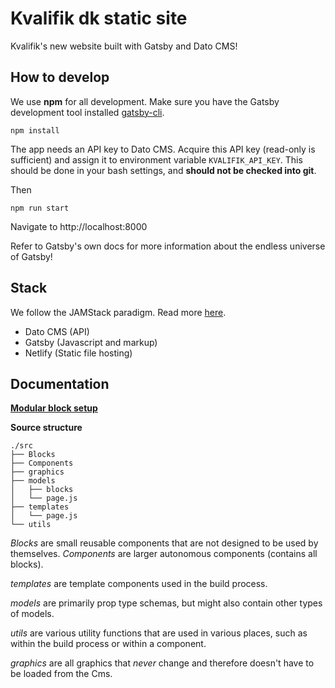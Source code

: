 # Kvalifik dk static site

Kvalifik's new website built with Gatsby and Dato CMS!

## How to develop

We use **npm** for all development. Make sure you have the Gatsby development tool installed [gatsby-cli](https://www.npmjs.com/package/gatsby-cli).

`npm install`

The app needs an API key to Dato CMS. Acquire this API key (read-only is sufficient) and assign it to environment variable `KVALIFIK_API_KEY`. This should be done in your bash settings, and **should not be checked into git**.

Then

`npm run start`

Navigate to http://localhost:8000

Refer to Gatsby's own docs for more information about the endless universe of Gatsby!

## Stack

We follow the JAMStack paradigm. Read more [here](https://jamstack.org/).

* Dato CMS (API)
* Gatsby (Javascript and markup)
* Netlify (Static file hosting)

## Documentation

[**Modular block setup**](https://github.com/Kvalifik/kvalifikdk-static/wiki/Modular-setup)

**Source structure**

```
./src
├── Blocks
├── Components
├── graphics
├── models
│   ├── blocks
│   └── page.js
├── templates
│   └── page.js
└── utils
```

*Blocks* are small reusable components that are not designed to be used by themselves. *Components* are larger autonomous components (contains all blocks).

*templates* are template components used in the build process.

*models* are primarily prop type schemas, but might also contain other types of models.

*utils* are various utility functions that are used in various places, such as within the build process or within a component.

*graphics* are all graphics that *never* change and therefore doesn't have to be loaded from the Cms.
